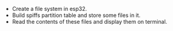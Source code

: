 - Create a file system in esp32.
- Build spiffs partition table and store some files in it.
- Read the contents of these files and display them on terminal.
